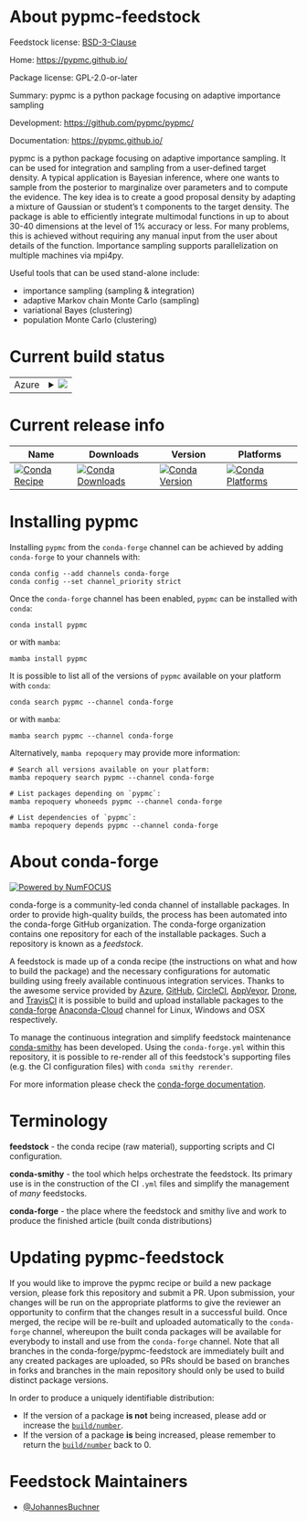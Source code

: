About pypmc-feedstock
=====================

Feedstock license: [BSD-3-Clause](https://github.com/conda-forge/pypmc-feedstock/blob/main/LICENSE.txt)

Home: https://pypmc.github.io/

Package license: GPL-2.0-or-later

Summary: pypmc is a python package focusing on adaptive importance sampling

Development: https://github.com/pypmc/pypmc/

Documentation: https://pypmc.github.io/

pypmc is a python package focusing on adaptive importance sampling. It can be used for integration and sampling from a user-defined target density. A typical application is Bayesian inference, where one wants to sample from the posterior to marginalize over parameters and to compute the evidence. The key idea is to create a good proposal density by adapting a mixture of Gaussian or student’s t components to the target density. The package is able to efficiently integrate multimodal functions in up to about 30-40 dimensions at the level of 1% accuracy or less. For many problems, this is achieved without requiring any manual input from the user about details of the function. Importance sampling supports parallelization on multiple machines via mpi4py.

Useful tools that can be used stand-alone include:

* importance sampling (sampling & integration)
* adaptive Markov chain Monte Carlo (sampling)
* variational Bayes (clustering)
* population Monte Carlo (clustering)


Current build status
====================


<table>
    
  <tr>
    <td>Azure</td>
    <td>
      <details>
        <summary>
          <a href="https://dev.azure.com/conda-forge/feedstock-builds/_build/latest?definitionId=17444&branchName=main">
            <img src="https://dev.azure.com/conda-forge/feedstock-builds/_apis/build/status/pypmc-feedstock?branchName=main">
          </a>
        </summary>
        <table>
          <thead><tr><th>Variant</th><th>Status</th></tr></thead>
          <tbody><tr>
              <td>linux_64_numpy1.21python3.10.____cpythonpython_implcpython</td>
              <td>
                <a href="https://dev.azure.com/conda-forge/feedstock-builds/_build/latest?definitionId=17444&branchName=main">
                  <img src="https://dev.azure.com/conda-forge/feedstock-builds/_apis/build/status/pypmc-feedstock?branchName=main&jobName=linux&configuration=linux%20linux_64_numpy1.21python3.10.____cpythonpython_implcpython" alt="variant">
                </a>
              </td>
            </tr><tr>
              <td>linux_64_numpy1.21python3.8.____cpythonpython_implcpython</td>
              <td>
                <a href="https://dev.azure.com/conda-forge/feedstock-builds/_build/latest?definitionId=17444&branchName=main">
                  <img src="https://dev.azure.com/conda-forge/feedstock-builds/_apis/build/status/pypmc-feedstock?branchName=main&jobName=linux&configuration=linux%20linux_64_numpy1.21python3.8.____cpythonpython_implcpython" alt="variant">
                </a>
              </td>
            </tr><tr>
              <td>linux_64_numpy1.21python3.9.____cpythonpython_implcpython</td>
              <td>
                <a href="https://dev.azure.com/conda-forge/feedstock-builds/_build/latest?definitionId=17444&branchName=main">
                  <img src="https://dev.azure.com/conda-forge/feedstock-builds/_apis/build/status/pypmc-feedstock?branchName=main&jobName=linux&configuration=linux%20linux_64_numpy1.21python3.9.____cpythonpython_implcpython" alt="variant">
                </a>
              </td>
            </tr><tr>
              <td>linux_64_numpy1.23python3.11.____cpythonpython_implcpython</td>
              <td>
                <a href="https://dev.azure.com/conda-forge/feedstock-builds/_build/latest?definitionId=17444&branchName=main">
                  <img src="https://dev.azure.com/conda-forge/feedstock-builds/_apis/build/status/pypmc-feedstock?branchName=main&jobName=linux&configuration=linux%20linux_64_numpy1.23python3.11.____cpythonpython_implcpython" alt="variant">
                </a>
              </td>
            </tr><tr>
              <td>osx_64_numpy1.21python3.10.____cpythonpython_implcpython</td>
              <td>
                <a href="https://dev.azure.com/conda-forge/feedstock-builds/_build/latest?definitionId=17444&branchName=main">
                  <img src="https://dev.azure.com/conda-forge/feedstock-builds/_apis/build/status/pypmc-feedstock?branchName=main&jobName=osx&configuration=osx%20osx_64_numpy1.21python3.10.____cpythonpython_implcpython" alt="variant">
                </a>
              </td>
            </tr><tr>
              <td>osx_64_numpy1.21python3.8.____cpythonpython_implcpython</td>
              <td>
                <a href="https://dev.azure.com/conda-forge/feedstock-builds/_build/latest?definitionId=17444&branchName=main">
                  <img src="https://dev.azure.com/conda-forge/feedstock-builds/_apis/build/status/pypmc-feedstock?branchName=main&jobName=osx&configuration=osx%20osx_64_numpy1.21python3.8.____cpythonpython_implcpython" alt="variant">
                </a>
              </td>
            </tr><tr>
              <td>osx_64_numpy1.21python3.9.____cpythonpython_implcpython</td>
              <td>
                <a href="https://dev.azure.com/conda-forge/feedstock-builds/_build/latest?definitionId=17444&branchName=main">
                  <img src="https://dev.azure.com/conda-forge/feedstock-builds/_apis/build/status/pypmc-feedstock?branchName=main&jobName=osx&configuration=osx%20osx_64_numpy1.21python3.9.____cpythonpython_implcpython" alt="variant">
                </a>
              </td>
            </tr><tr>
              <td>osx_64_numpy1.23python3.11.____cpythonpython_implcpython</td>
              <td>
                <a href="https://dev.azure.com/conda-forge/feedstock-builds/_build/latest?definitionId=17444&branchName=main">
                  <img src="https://dev.azure.com/conda-forge/feedstock-builds/_apis/build/status/pypmc-feedstock?branchName=main&jobName=osx&configuration=osx%20osx_64_numpy1.23python3.11.____cpythonpython_implcpython" alt="variant">
                </a>
              </td>
            </tr>
          </tbody>
        </table>
      </details>
    </td>
  </tr>
</table>

Current release info
====================

| Name | Downloads | Version | Platforms |
| --- | --- | --- | --- |
| [![Conda Recipe](https://img.shields.io/badge/recipe-pypmc-green.svg)](https://anaconda.org/conda-forge/pypmc) | [![Conda Downloads](https://img.shields.io/conda/dn/conda-forge/pypmc.svg)](https://anaconda.org/conda-forge/pypmc) | [![Conda Version](https://img.shields.io/conda/vn/conda-forge/pypmc.svg)](https://anaconda.org/conda-forge/pypmc) | [![Conda Platforms](https://img.shields.io/conda/pn/conda-forge/pypmc.svg)](https://anaconda.org/conda-forge/pypmc) |

Installing pypmc
================

Installing `pypmc` from the `conda-forge` channel can be achieved by adding `conda-forge` to your channels with:

```
conda config --add channels conda-forge
conda config --set channel_priority strict
```

Once the `conda-forge` channel has been enabled, `pypmc` can be installed with `conda`:

```
conda install pypmc
```

or with `mamba`:

```
mamba install pypmc
```

It is possible to list all of the versions of `pypmc` available on your platform with `conda`:

```
conda search pypmc --channel conda-forge
```

or with `mamba`:

```
mamba search pypmc --channel conda-forge
```

Alternatively, `mamba repoquery` may provide more information:

```
# Search all versions available on your platform:
mamba repoquery search pypmc --channel conda-forge

# List packages depending on `pypmc`:
mamba repoquery whoneeds pypmc --channel conda-forge

# List dependencies of `pypmc`:
mamba repoquery depends pypmc --channel conda-forge
```


About conda-forge
=================

[![Powered by
NumFOCUS](https://img.shields.io/badge/powered%20by-NumFOCUS-orange.svg?style=flat&colorA=E1523D&colorB=007D8A)](https://numfocus.org)

conda-forge is a community-led conda channel of installable packages.
In order to provide high-quality builds, the process has been automated into the
conda-forge GitHub organization. The conda-forge organization contains one repository
for each of the installable packages. Such a repository is known as a *feedstock*.

A feedstock is made up of a conda recipe (the instructions on what and how to build
the package) and the necessary configurations for automatic building using freely
available continuous integration services. Thanks to the awesome service provided by
[Azure](https://azure.microsoft.com/en-us/services/devops/), [GitHub](https://github.com/),
[CircleCI](https://circleci.com/), [AppVeyor](https://www.appveyor.com/),
[Drone](https://cloud.drone.io/welcome), and [TravisCI](https://travis-ci.com/)
it is possible to build and upload installable packages to the
[conda-forge](https://anaconda.org/conda-forge) [Anaconda-Cloud](https://anaconda.org/)
channel for Linux, Windows and OSX respectively.

To manage the continuous integration and simplify feedstock maintenance
[conda-smithy](https://github.com/conda-forge/conda-smithy) has been developed.
Using the ``conda-forge.yml`` within this repository, it is possible to re-render all of
this feedstock's supporting files (e.g. the CI configuration files) with ``conda smithy rerender``.

For more information please check the [conda-forge documentation](https://conda-forge.org/docs/).

Terminology
===========

**feedstock** - the conda recipe (raw material), supporting scripts and CI configuration.

**conda-smithy** - the tool which helps orchestrate the feedstock.
                   Its primary use is in the construction of the CI ``.yml`` files
                   and simplify the management of *many* feedstocks.

**conda-forge** - the place where the feedstock and smithy live and work to
                  produce the finished article (built conda distributions)


Updating pypmc-feedstock
========================

If you would like to improve the pypmc recipe or build a new
package version, please fork this repository and submit a PR. Upon submission,
your changes will be run on the appropriate platforms to give the reviewer an
opportunity to confirm that the changes result in a successful build. Once
merged, the recipe will be re-built and uploaded automatically to the
`conda-forge` channel, whereupon the built conda packages will be available for
everybody to install and use from the `conda-forge` channel.
Note that all branches in the conda-forge/pypmc-feedstock are
immediately built and any created packages are uploaded, so PRs should be based
on branches in forks and branches in the main repository should only be used to
build distinct package versions.

In order to produce a uniquely identifiable distribution:
 * If the version of a package **is not** being increased, please add or increase
   the [``build/number``](https://docs.conda.io/projects/conda-build/en/latest/resources/define-metadata.html#build-number-and-string).
 * If the version of a package **is** being increased, please remember to return
   the [``build/number``](https://docs.conda.io/projects/conda-build/en/latest/resources/define-metadata.html#build-number-and-string)
   back to 0.

Feedstock Maintainers
=====================

* [@JohannesBuchner](https://github.com/JohannesBuchner/)

